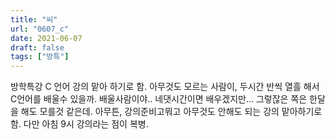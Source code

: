 ```yaml
---
title: "씨"
url: "0607_c"
date: 2021-06-07
draft: false
tags: ["방특"]
---
```

방학특강 C 언어 강의 맡아 하기로 함. 아무것도 모르는 사람이, 두시간 반씩 열흘 해서 C언어를 배울수 있을까. 배울사람이야.. 네댓시간이면 배우겠지만... 그렇잖은 쪽은 한달을 해도 모를것 같은데. 아무튼, 강의준비고뭐고 아무것도 안해도 되는 강의 맡아하기로 함. 다만 아침 9시 강의라는 점이 복병.
